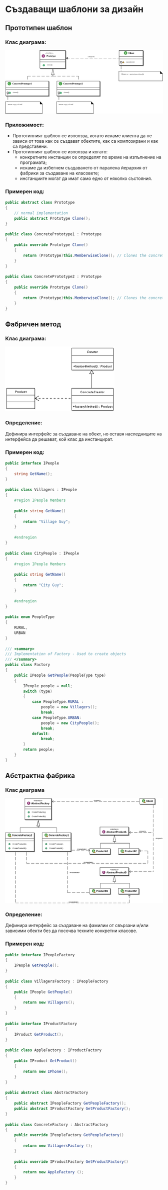 # Създаващи шаблони за дизайн

## Прототипен шаблон

### Клас диаграма:

![Alt text](../imgs/prototype.png)

### Приложимост:

* Прототипният шаблон се използва, когато искаме клиента да не зависи от това как се създават обектите, как са композирани и как са представени.
* Прототипният шаблон се използва и когато:
  * конкретните инстанции се определят по време на изпълнение на програмата;
  * искаме да избегнем създаването от паралена йерархия от фабрики за създаване на класовете;
  * инстанциите могат да имат само едно от няколко състояния.

### Примерен код:

```cs
public abstract class Prototype
{
    // normal implementation
    public abstract Prototype Clone();
}

public class ConcretePrototype1 : Prototype
{
    public override Prototype Clone()
    {
        return (Prototype)this.MemberwiseClone(); // Clones the concrete class.
    }
}

public class ConcretePrototype2 : Prototype
{
    public override Prototype Clone()
    {
        return (Prototype)this.MemberwiseClone(); // Clones the concrete class.
    }
}
```

## Фабричен метод

### Клас диаграма:

![Alt text](../imgs/FactoryMethod.png)

### Определение:

Дефинира интерфейс за създаване на обект, но оставя наследниците на интерфейса да решават, кой клас да инстанцират.

### Примерен код:

```cs
public interface IPeople
{
    string GetName();
}

public class Villagers : IPeople
{
    #region IPeople Members

    public string GetName()
    {
        return "Village Guy";
    }

    #endregion
}

public class CityPeople : IPeople
{
    #region IPeople Members

    public string GetName()
    {
        return "City Guy";
    }

    #endregion
}

public enum PeopleType
{
    RURAL,
    URBAN
}

/// <summary>
/// Implementation of Factory - Used to create objects
/// </summary>
public class Factory
{
    public IPeople GetPeople(PeopleType type)
    {
        IPeople people = null;
        switch (type)
        {
            case PeopleType.RURAL :
                people = new Villagers();
                break;
            case PeopleType.URBAN:
                people = new CityPeople();
                break;
            default:
                break;
        }
        return people;
    }
}
```

## Абстрактна фабрика

### Клас диаграма

![Alt text](../imgs/AbstractFactory.png)

### Определение:

Дефинира интерфейс за създаване на фамилии от свързани и/или зависими обекти без да посочва техните конкретни класове.

### Примерен код:

```cs
public interface IPeopleFactory
{
    IPeople GetPeople();
}

public class VillagersFactory : IPeopleFactory
{
    public IPeople GetPeople()
    {
        return new Villagers();
    }
}

public interface IProductFactory
{
    IProduct GetProduct();
}

public class AppleFactory : IProductFactory
{
    public IProduct GetProduct()
    {
        return new IPhone();
    }
}

public abstract class AbstractFactory
{
    public abstract IPeopleFactory GetPeopleFactory();
    public abstract IProductFactory GetProductFactory();
}

public class ConcreteFactory : AbstractFactory
{
    public override IPeopleFactory GetPeopleFactory()
    {
        return new VillagersFactory ();
    }

    public override IProductFactory GetProductFactory()
    {
        return new AppleFactory ();
    }
}
```